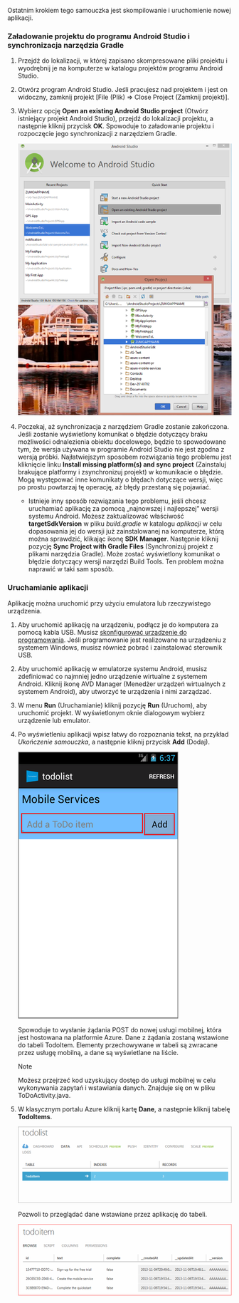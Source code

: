 Ostatnim krokiem tego samouczka jest skompilowanie i uruchomienie nowej aplikacji.

### Załadowanie projektu do programu Android Studio i synchronizacja narzędzia Gradle
1. Przejdź do lokalizacji, w której zapisano skompresowane pliki projektu i wyodrębnij je na komputerze w katalogu projektów programu Android Studio.
2. Otwórz program Android Studio. Jeśli pracujesz nad projektem i jest on widoczny, zamknij projekt [File (Plik) => Close Project (Zamknij projekt)].
3. Wybierz opcję **Open an existing Android Studio project** (Otwórz istniejący projekt Android Studio), przejdź do lokalizacji projektu, a następnie kliknij przycisk **OK**. Spowoduje to załadowanie projektu i rozpoczęcie jego synchronizacji z narzędziem Gradle.
   
    ![](./media/mobile-services-android-get-started/android-studio-import-project.png)
4. Poczekaj, aż synchronizacja z narzędziem Gradle zostanie zakończona. Jeśli zostanie wyświetlony komunikat o błędzie dotyczący braku możliwości odnalezienia obiektu docelowego, będzie to spowodowane tym, że wersja używana w programie Android Studio nie jest zgodna z wersją próbki. Najłatwiejszym sposobem rozwiązania tego problemu jest kliknięcie linku **Install missing platform(s) and sync project** (Zainstaluj brakujące platformy i zsynchronizuj projekt) w komunikacie o błędzie. Mogą występować inne komunikaty o błędach dotyczące wersji, więc po prostu powtarzaj tę operację, aż błędy przestaną się pojawiać.
   
   * Istnieje inny sposób rozwiązania tego problemu, jeśli chcesz uruchamiać aplikację za pomocą „najnowszej i najlepszej” wersji systemu Android. Możesz zaktualizować właściwość **targetSdkVersion** w pliku *build.gradle* w katalogu *aplikacji* w celu dopasowania jej do wersji już zainstalowanej na komputerze, którą można sprawdzić, klikając ikonę **SDK Manager**. Następnie kliknij pozycję **Sync Project with Gradle Files** (Synchronizuj projekt z plikami narzędzia Gradle). Może zostać wyświetlony komunikat o błędzie dotyczący wersji narzędzi Build Tools. Ten problem można naprawić w taki sam sposób.

### Uruchamianie aplikacji
Aplikację można uruchomić przy użyciu emulatora lub rzeczywistego urządzenia.

1. Aby uruchomić aplikację na urządzeniu, podłącz je do komputera za pomocą kabla USB. Musisz [skonfigurować urządzenie do programowania](https://developer.android.com/training/basics/firstapp/running-app.html). Jeśli programowanie jest realizowane na urządzeniu z systemem Windows, musisz również pobrać i zainstalować sterownik USB.
2. Aby uruchomić aplikację w emulatorze systemu Android, musisz zdefiniować co najmniej jedno urządzenie wirtualne z systemem Android. Kliknij ikonę AVD Manager (Menedżer urządzeń wirtualnych z systemem Android), aby utworzyć te urządzenia i nimi zarządzać.
3. W menu **Run** (Uruchamianie) kliknij pozycję **Run** (Uruchom), aby uruchomić projekt. W wyświetlonym oknie dialogowym wybierz urządzenie lub emulator.
4. Po wyświetleniu aplikacji wpisz łatwy do rozpoznania tekst, na przykład *Ukończenie samouczka*, a następnie kliknij przycisk **Add** (Dodaj).
   
    ![](./media/mobile-services-android-get-started/mobile-quickstart-startup-android.png)
   
    Spowoduje to wysłanie żądania POST do nowej usługi mobilnej, która jest hostowana na platformie Azure. Dane z żądania zostaną wstawione do tabeli TodoItem. Elementy przechowywane w tabeli są zwracane przez usługę mobilną, a dane są wyświetlane na liście.
   
   > [!NOTE]
   > Możesz przejrzeć kod uzyskujący dostęp do usługi mobilnej w celu wykonywania zapytań i wstawiania danych. Znajduje się on w pliku ToDoActivity.java.
   > 
   > 
5. W klasycznym portalu Azure kliknij kartę **Dane**, a następnie kliknij tabelę **TodoItems**.
   
    ![](./media/mobile-services-android-get-started/mobile-data-tab1.png)
   
    Pozwoli to przeglądać dane wstawiane przez aplikację do tabeli.
   
    ![](./media/mobile-services-android-get-started/mobile-data-browse.png)

<!--HONumber=Sep16_HO3-->


